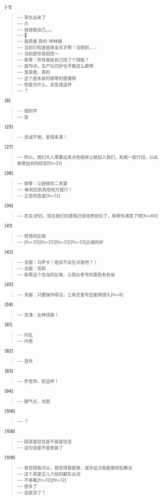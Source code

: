
[-1] 
>--- 草生出来了<br>
>--- 爪<br>
>--- 我绿我自己。。。<br>
>--- 🥱<br>
>--- 我真傻 真的-祥林嫂<br>
>--- 当初只知道是炼金天才啊！没想到……<br>
>--- 当初是你说招揽～<br>
>--- 紫蒂：所有我给自己找了个情敌？<br>
>--- 就16点，生产队的驴也不敢这么歇啊<br>
>--- 我真傻，真的<br>
>--- 这个是未来的紫蒂的感慨啊<br>
>--- 但是为什么，会变成这样<br>
>--- ？<br>

[6] 
>--- 错别字<br>
>--- 捉<br>

[25] 
>--- 忠诚不够，爱情来凑！<br>

[27] 
>--- 所以，我们大人需要出卖点色相来让她加入我们，和我一起行动，以此来增加共同经验[fn=31]<br>

[38] 
>--- 紫蒂：让她做你二老婆<br>
>--- 😂别拉到其他地方就行！<br>
>--- 正宫的态度[fn=12]<br>

[39] 
>--- 农夫:好的，现在我们的感情已经培养到位了，紫蒂你满意了吧[fn=60]<br>

[41] 
>--- 奇怪的比喻<br>
>--- [fn=33][fn=33][fn=33][fn=33]比喻的好<br>

[42] 
>--- 龙服：马萨卡！她该不会在点我吧？！<br>
>--- 龙服：怪耶<br>
>--- 紫蒂这个恰当的比喻，让观众老爷的面色有些😀<br>

[45] 
>--- 龙服：只要操作得当，三角恋爱号还能用很久[fn=8]<br>

[59] 
>--- 忠涌：女神误我！<br>

[61] 
>--- 内乱<br>
>--- 内卷<br>

[82] 
>--- 意外<br>

[83] 
>--- 罗老师，别这样！<br>

[94] 
>--- 硬气点，龙胆<br>

[106] 
>--- ？<br>

[108] 
>--- 因该是往往是不是是往往<br>
>--- 这句话是不是倒装了<br>

[109] 
>--- 我觉得我可以，我觉得我能够，或许这次我能够轻松解决<br>
>--- 这个真是正儿八经的翻车台词<br>
>--- 不够看[fn=12][fn=12]<br>
>--- 想多了<br>
>--- 这就没了？<br>
